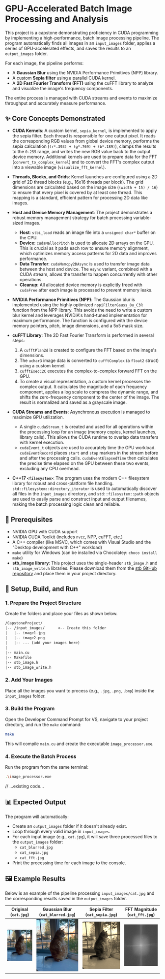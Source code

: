 # GPU-Accelerated Batch Image Processing and Analysis

This project is a capstone demonstrating proficiency in CUDA programming by implementing a high-performance, batch image processing pipeline. The program automatically finds all images in an `input_images` folder, applies a series of GPU-accelerated effects, and saves the results to an `output_images` folder.

For each image, the pipeline performs:

- A **Gaussian Blur** using the NVIDIA Performance Primitives (NPP) library.
- A custom **Sepia filter** using a parallel CUDA kernel.
- A **2D Fast Fourier Transform (FFT)** using the cuFFT library to analyze and visualize the image's frequency components.

The entire process is managed with CUDA streams and events to maximize throughput and accurately measure performance.

## ✨ Core Concepts Demonstrated

- **CUDA Kernels**: A custom kernel, `sepia_kernel`, is implemented to apply the sepia filter. Each thread is responsible for one output pixel. It reads the corresponding RGB values from global device memory, performs the sepia calculation (`(r*.393) + (g*.769) + (b*.189)`), clamps the results to the `0-255` range, and writes the new RGB value back to the output device memory. Additional kernels are used to prepare data for the FFT (`convert_to_complex_kernel`) and to convert the FFT's complex output into a viewable image (`visualize_fft_kernel`).

- **Threads, Blocks, and Grids**: Kernel launches are configured using a 2D grid of 2D thread blocks (e.g., 16x16 threads per block). The grid dimensions are calculated based on the image size (`(width + 15) / 16`) to ensure that every pixel is covered by at least one thread. This mapping is a standard, efficient pattern for processing 2D data like images.

- **Host and Device Memory Management**: The project demonstrates a robust memory management strategy for batch processing variable-sized images.

  - **Host**: `stbi_load` reads an image file into a `unsigned char*` buffer on the CPU.
  - **Device**: `cudaMallocPitch` is used to allocate 2D arrays on the GPU. This is crucial as it pads each row to ensure memory alignment, which optimizes memory access patterns for 2D data and improves performance.
  - **Data Transfer**: `cudaMemcpy2DAsync` is used to transfer image data between the host and device. The `Async` variant, combined with a CUDA stream, allows the transfer to happen concurrently with other operations.
  - **Cleanup**: All allocated device memory is explicitly freed with `cudaFree` after each image is processed to prevent memory leaks.

- **NVIDIA Performance Primitives (NPP)**: The Gaussian blur is implemented using the highly optimized `nppiFilterGauss_8u_C3R` function from the NPP library. This avoids the need to write a custom blur kernel and leverages NVIDIA's hand-tuned implementation for maximum performance. The function is configured with the device memory pointers, pitch, image dimensions, and a 5x5 mask size.

- **cuFFT Library**: The 2D Fast Fourier Transform is performed in several steps:

  1.  A `cufftPlan2d` is created to configure the FFT based on the image's dimensions.
  2.  The `uchar3` image data is converted to `cufftComplex` (a `float2` struct) using a custom kernel.
  3.  `cufftExecC2C` executes the complex-to-complex forward FFT on the GPU.
  4.  To create a visual representation, a custom kernel processes the complex output. It calculates the magnitude of each frequency component, applies a log scale to compress the dynamic range, and shifts the zero-frequency component to the center of the image. The result is normalized and saved as a grayscale image.

- **CUDA Streams and Events**: Asynchronous execution is managed to maximize GPU utilization.

  - A single `cudaStream_t` is created and used for all operations within the processing loop for an image (memory copies, kernel launches, library calls). This allows the CUDA runtime to overlap data transfers with kernel execution.
  - `cudaEvent_t` objects are used to accurately time the GPU workload. `cudaEventRecord` places `start` and `stop` markers in the stream before and after the processing calls. `cudaEventElapsedTime` then calculates the precise time elapsed on the GPU between these two events, excluding any CPU overhead.

- **C++17 `<filesystem>`**: The program uses the modern C++ filesystem library for robust and cross-platform file handling. `std::filesystem::directory_iterator` is used to automatically discover all files in the `input_images` directory, and `std::filesystem::path` objects are used to easily parse and construct input and output filenames, making the batch processing logic clean and reliable.

## 🔧 Prerequisites

- NVIDIA GPU with CUDA support
- NVIDIA CUDA Toolkit (includes `nvcc`, NPP, cuFFT, etc.)
- A C++ compiler (like MSVC, which comes with Visual Studio and the "Desktop development with C++" workload)
- `make` utility for Windows (can be installed via Chocolatey: `choco install make`)
- **stb_image library**: This project uses the single-header `stb_image.h` and `stb_image_write.h` libraries. Please download them from the [stb GitHub repository](https://github.com/nothings/stb) and place them in your project directory.

## 🚀 Setup, Build, and Run

### 1. Prepare the Project Structure

Create the folders and place your files as shown below.

```
/CapstoneProject/
|-- /input_images/      <-- Create this folder
|   |-- image1.jpg
|   |-- image2.png
|   |-- ... (add your images here)
|
|-- main.cu
|-- Makefile
|-- stb_image.h
|-- stb_image_write.h
```

### 2. Add Your Images

Place all the images you want to process (e.g., `.jpg`, `.png`, `.bmp`) inside the `input_images` folder.

### 3. Build the Program

Open the Developer Command Prompt for VS, navigate to your project directory, and run the `make` command:

```bash
make
```

This will compile `main.cu` and create the executable `image_processor.exe`.

### 4. Execute the Batch Process

Run the program from the same terminal:

```bash
.\image_processor.exe
```

// ...existing code...

## 📊 Expected Output

The program will automatically:

- Create an `output_images` folder if it doesn't already exist.
- Loop through every valid image in `input_images`.
- For each input image (e.g., `cat.jpg`), it will save three processed files to the `output_images` folder:
  - `cat_blurred.jpg`
  - `cat_sepia.jpg`
  - `cat_fft.jpg`
- Print the processing time for each image to the console.

## 🖼️ Example Results

Below is an example of the pipeline processing `input_images/cat.jpg` and the corresponding results saved in the `output_images` folder.

|          Original (`cat.jpg`)           |        Gaussian Blur (`cat_blurred.jpg`)        |    Sepia Filter (`cat_sepia.jpg`)     |   FFT Magnitude (`cat_fft.jpg`)   |
| :-------------------------------------: | :---------------------------------------------: | :-----------------------------------: | :-------------------------------: |
| ![Original Image](input_images/cat.jpg) | ![Blurred Image](output_images/cat_blurred.png) | ![Sepia](output_images/cat_sepia.png) | ![FFT](output_images/cat_fft.png) |
